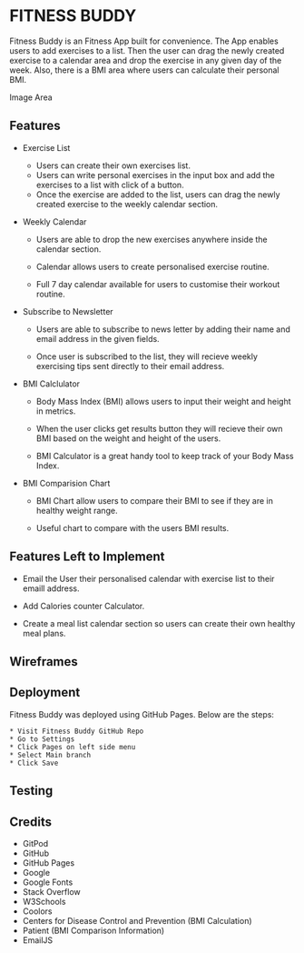 # FITNESS BUDDY

Fitness Buddy is an Fitness App built for convenience. The App enables users to add exercises to a list. Then the user can drag the newly created exercise to a calendar area and drop the exercise in any given day of the week. Also, there is a BMI area where users can calculate their personal BMI. 

Image Area

## Features

* Exercise List

    * Users can create their own exercises list.
    * Users can write personal exercises in the input box and add the exercises to a list with click of a button.
    * Once the exercise are added to the list, users can drag the newly created exercise to the weekly calendar section.

* Weekly Calendar

    * Users are able to drop the new exercises anywhere inside the calendar section.

    * Calendar allows users to create personalised exercise routine.

    * Full 7 day calendar available for users to customise their workout routine. 

* Subscribe to Newsletter

    * Users are able to subscribe to news letter by adding their name and email address in the given fields.

    * Once user is subscribed to the list, they will recieve weekly exercising tips sent directly to their email address.

* BMI Calclulator

    * Body Mass Index (BMI) allows users to input their weight and height in metrics.

    * When the user clicks get results button they will recieve their own BMI based on the weight and height of the users.

    * BMI Calculator is a great handy tool to keep track of your Body Mass Index.

* BMI Comparision Chart

    * BMI Chart allow users to compare their BMI to see if they are in healthy weight range. 

    * Useful chart to compare with the users BMI results. 

## Features Left to Implement

* Email the User their personalised calendar with exercise list to their emaill address.

* Add Calories counter Calculator.

* Create a meal list calendar section so users can create their own healthy meal plans.

## Wireframes

## Deployment

Fitness Buddy was deployed using GitHub Pages. Below are the steps:

    * Visit Fitness Buddy GitHub Repo
    * Go to Settings
    * Click Pages on left side menu
    * Select Main branch
    * Click Save

## Testing

## Credits

* GitPod
* GitHub
* GitHub Pages
* Google
* Google Fonts
* Stack Overflow
* W3Schools
* Coolors
* Centers for Disease Control and Prevention (BMI Calculation)
* Patient (BMI Comparison Information)
* EmailJS


